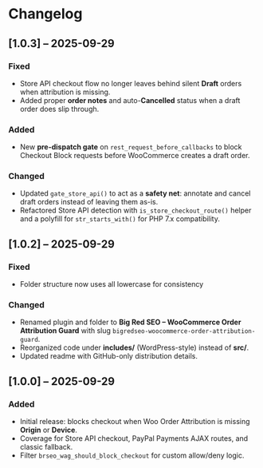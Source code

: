 # Changelog

## [1.0.3] – 2025-09-29
### Fixed
- Store API checkout flow no longer leaves behind silent **Draft** orders when attribution is missing.
- Added proper **order notes** and auto-**Cancelled** status when a draft order does slip through.

### Added
- New **pre-dispatch gate** on `rest_request_before_callbacks` to block Checkout Block requests before WooCommerce creates a draft order.

### Changed
- Updated `gate_store_api()` to act as a **safety net**: annotate and cancel draft orders instead of leaving them as-is.
- Refactored Store API detection with `is_store_checkout_route()` helper and a polyfill for `str_starts_with()` for PHP 7.x compatibility.


## [1.0.2] – 2025-09-29
### Fixed
- Folder structure now uses all lowercase for consistency

### Changed
- Renamed plugin and folder to **Big Red SEO – WooCommerce Order Attribution Guard** with slug `bigredseo-woocommerce-order-attribution-guard`.
- Reorganized code under **includes/** (WordPress-style) instead of **src/**.
- Updated readme with GitHub-only distribution details.

## [1.0.0] – 2025-09-29
### Added
- Initial release: blocks checkout when Woo Order Attribution is missing **Origin** or **Device**.
- Coverage for Store API checkout, PayPal Payments AJAX routes, and classic fallback.
- Filter `brseo_wag_should_block_checkout` for custom allow/deny logic.
